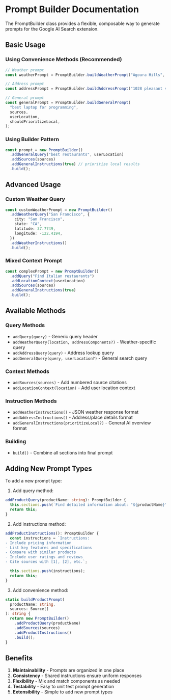 # Prompt Builder Documentation

The PromptBuilder class provides a flexible, composable way to generate prompts for the Google AI Search extension.

## Basic Usage

### Using Convenience Methods (Recommended)

```typescript
// Weather prompt
const weatherPrompt = PromptBuilder.buildWeatherPrompt("Agoura Hills", addressComponents);

// Address prompt
const addressPrompt = PromptBuilder.buildAddressPrompt("1028 pleasant view ave", sources);

// General prompt
const generalPrompt = PromptBuilder.buildGeneralPrompt(
  "best laptop for programming",
  sources,
  userLocation,
  shouldPrioritizeLocal,
);
```

### Using Builder Pattern

```typescript
const prompt = new PromptBuilder()
  .addGeneralQuery("best restaurants", userLocation)
  .addSources(sources)
  .addGeneralInstructions(true) // prioritize local results
  .build();
```

## Advanced Usage

### Custom Weather Query

```typescript
const customWeatherPrompt = new PromptBuilder()
  .addWeatherQuery("San Francisco", {
    city: "San Francisco",
    state: "CA",
    latitude: 37.7749,
    longitude: -122.4194,
  })
  .addWeatherInstructions()
  .build();
```

### Mixed Context Prompt

```typescript
const complexPrompt = new PromptBuilder()
  .addQuery("Find Italian restaurants")
  .addLocationContext(userLocation)
  .addSources(sources)
  .addGeneralInstructions(true)
  .build();
```

## Available Methods

### Query Methods

- `addQuery(query)` - Generic query header
- `addWeatherQuery(location, addressComponents?)` - Weather-specific query
- `addAddressQuery(query)` - Address lookup query
- `addGeneralQuery(query, userLocation?)` - General search query

### Context Methods

- `addSources(sources)` - Add numbered source citations
- `addLocationContext(location)` - Add user location context

### Instruction Methods

- `addWeatherInstructions()` - JSON weather response format
- `addAddressInstructions()` - Address/place details format
- `addGeneralInstructions(prioritizeLocal?)` - General AI overview format

### Building

- `build()` - Combine all sections into final prompt

## Adding New Prompt Types

To add a new prompt type:

1. Add query method:

```typescript
addProductQuery(productName: string): PromptBuilder {
  this.sections.push(`Find detailed information about: "${productName}"`);
  return this;
}
```

2. Add instructions method:

```typescript
addProductInstructions(): PromptBuilder {
  const instructions = `Instructions:
- Include pricing information
- List key features and specifications
- Compare with similar products
- Include user ratings and reviews
- Cite sources with [1], [2], etc.`;

  this.sections.push(instructions);
  return this;
}
```

3. Add convenience method:

```typescript
static buildProductPrompt(
  productName: string,
  sources: Source[]
): string {
  return new PromptBuilder()
    .addProductQuery(productName)
    .addSources(sources)
    .addProductInstructions()
    .build();
}
```

## Benefits

1. **Maintainability** - Prompts are organized in one place
2. **Consistency** - Shared instructions ensure uniform responses
3. **Flexibility** - Mix and match components as needed
4. **Testability** - Easy to unit test prompt generation
5. **Extensibility** - Simple to add new prompt types
